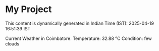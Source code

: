 # My Project

This content is dynamically generated in Indian Time (IST): 2025-04-19 16:51:39 IST


Current Weather in Coimbatore:
Temperature: 32.88 °C
Condition: few clouds
